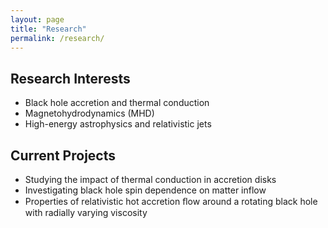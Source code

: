 ```yaml
---
layout: page
title: "Research"
permalink: /research/
---
```


## Research Interests
- Black hole accretion and thermal conduction
- Magnetohydrodynamics (MHD)
- High-energy astrophysics and relativistic jets

## Current Projects
- Studying the impact of thermal conduction in accretion disks
- Investigating black hole spin dependence on matter inflow
- Properties of relativistic hot accretion ﬂow around a rotating black hole with radially varying viscosity
